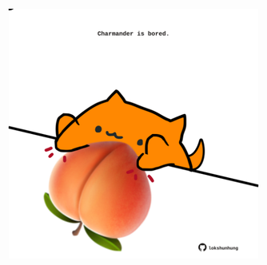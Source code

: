 <!-- built at 28/12/2023, 23:00:42 UTC -->
<p align="center">
  <img width="500" height="500" src="./ReadmeImage.svg">
</p>
